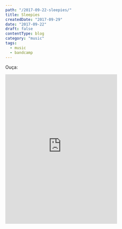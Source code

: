 ```yaml
---
path: "/2017-09-22-sleepies/"
title: Sleepies
createdDate: "2017-09-29"
date: "2017-09-22"
draft: false
contentType: blog
category: "music"
tags:
  - music
  - bandcamp
---
```


Ouça:

<iframe style="border: 0; width: 350px; height: 470px;" src="https://bandcamp.com/EmbeddedPlayer/album=869564950/size=large/bgcol=333333/linkcol=ffffff/tracklist=false/transparent=true/" seamless><a href="http://sleepies.bandcamp.com/album/sleepies">Sleepies by Sleepies</a></iframe>
